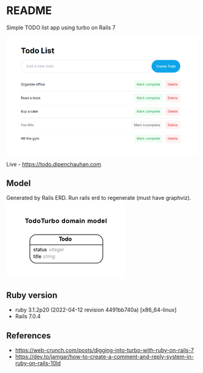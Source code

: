 # README

Simple TODO list app using turbo on Rails 7

![Preview](preview.png)

Live - https://todo.dipenchauhan.com

## Model

Generated by Rails ERD. Run rails erd to regenerate (must have graphviz).
![ERD Diagram](erd.png)

## Ruby version

- ruby 3.1.2p20 (2022-04-12 revision 4491bb740a) [x86_64-linux]
- Rails 7.0.4

## References

- https://web-crunch.com/posts/digging-into-turbo-with-ruby-on-rails-7
- https://dev.to/jamgar/how-to-create-a-comment-and-reply-system-in-ruby-on-rails-10ld
